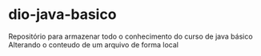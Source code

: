 # dio-java-basico
Repositório para armazenar todo o conhecimento do curso de java básico 
Alterando o conteudo de um arquivo de forma local